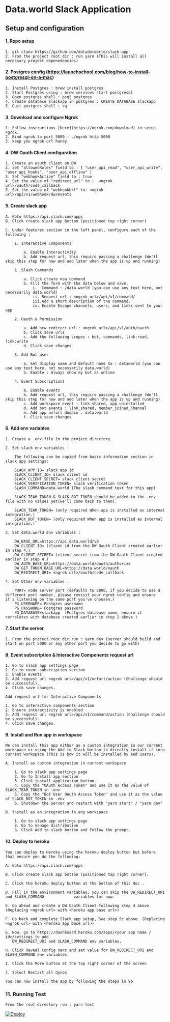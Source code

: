 # Data.world Slack Application

## Setup and configuration

#### 1. Repo setup

    1. git clone https://github.com/datadotworld/slack-app
    2. From the project root dir : run yarn (This will install all necessary project depenedencies)

#### 2. Postgres config (https://launchschool.com/blog/how-to-install-postgresql-on-a-mac)

    1. Install Postgres : brew install postgres
    2. Start Postgres using : brew services start postgresql
    3. Open postgres shell : psql postgres
    4. Create database slackapp in postgres : CREATE DATABASE slackapp
    5. Quit postgres shell : \q

#### 3. Download and configure Ngrok

    1. Follow instructions [here](https://ngrok.com/download) to setup ngrok.
    2. Bind ngrok to port 5000 : ./ngrok http 5000
    3. keep you ngrok url handy

#### 4. DW Oauth Client configuration

    1. Create an oauth client on DW
    2. set "allowedRoles" field to : [ "user_api_read", "user_api_write", "user_api_hooks", "user_api_offline" ]
    3. Set "webhookActive" field to : true
    4. Set the value of "redirect_url" to :  <ngrok url>/oauth/code_callback
    5. Set the value of "webhookUrl" to: <ngrok url>/api/v1/webhook/dw/events

#### 5. Create slack app

    A. Goto https://api.slack.com/apps
    B. Click create slack app button (positioned top right corner)

    C. Under features section in the left panel, configure each of the following :

        1. Interactive Components

            a. Enable Interactivity
            b. Add request url, this require passing a challenge (We'll skip this step for now and add later when the app is up and running)

        1. Slash Commands 

            a. Click create new command 
            b. Fill the form with the data below and save.
                i.  Command : /data.world (you can use any text here, not necessarily data.world)
                ii. Request url : <ngrok url>/api/v1/command/
                iii.Add a short description of the command.
                iv. Enable Escape channels, users, and links sent to your app 

        2. Oauth & Permission 

            a. Add new redirect url : <ngrok url>/api/v1/auth/oauth
            b. Click save urls
            c. Add the following scopes : bot, commands, link:read, link:write
            d. Click save changes

        3. Add Bot user 

            a. Set display name and default name to : dataworld (you can use any text here, not necessarily data.world)
            b. Enable : Always show my bot as online

        4. Event Subscriptions 

            a. Enable events 
            b. Add request url, this require passing a challenge (We'll skip this step for now and add later when the app is up and running)
            c. Add workspace event : link_shared, app_uninstalled
            d. Add bot events : link_shared, member_joined_channel
            e. Add app unfurl domain : data.world
            f. Click save changes

#### 6. Add env variables 

    1. Create a .env file in the project directory.

    2. Set slack env variables :
    
        The following can be copied from basic information section in slack app settings: 
        
        SLACK_APP_ID= slack app id
        SLACK_CLIENT_ID= slack client id
        SLACK_CLIENT_SECRET= slack client secret
        SLACK_VERIFICATION_TOKEN= slack verification token
        SLASH_COMMAND=data.world (The slash command text for this app)

        SLACK_TEAM_TOKEN & SLACK_BOT_TOKEN should be added to the .env file with no values yet(we'll come back to them).

        SLACK_TEAM_TOKEN= (only required When app is installed as internal integration.)
        SLACK_BOT_TOKEN= (only required When app is installed as internal integration.)
    
    3. Set data.world env variables :

        DW_BASE_URL=https://api.data.world/v0
        DW_CLIENT_ID= (client id from the DW Oauth Client created earlier in step 4.)
        DW_CLIENT_SECRET= (client secret from the DW Oauth Client created earlier in step 4.)
        DW_AUTH_BASE_URL=https://data.world/oauth/authorize
        DW_GET_TOKEN_BASE_URL=https://data.world/oauth
        DW_REDIRECT_URI= <ngrok url>/oauth/code_callback

    4. Set Other env variables :

        PORT= node server port (defaults to 5000, if you decide to use a different port number, please revisit your ngrok config and ensure it's listening on the same port you've choosen.)
        PG_USERNAME= Postgres username
        PG_PASSWORD= Postgres password
        PG_DATABASE=slackapp  (Postgres database name, ensure it correlates with database created earlier in step 2 above.)

#### 7. Start the server

    1. From the project root dir run : yarn dev (server should build and start on port 5000 or any other port you decide to go with)

#### 8. Event subscription & Interactive Components request url

    1. Go to slack app settings page 
    2. Go to event subscription section
    3. Enable events 
    3. Add request url <ngrok url>/api/v1/unfurl/action (Challenge should be successful).
    4. Click save changes.

    Add request url for Interactive Components

    1. Go to interactive components section
    2. Ensure interactivity is enabled
    3. Add request url <ngrok url>/api/v1/command/action (Challenge should be successful).
    4. Click save changes.

#### 9. Install and Run app in workspace

    We can install this app either as a custom integration in our current workspace or using the Add to Slack button to directly install it into current workspace (This is how it will be installed by end users).

    A. Install as custom integration in current workspace
        
        1. Go to slack app settings page 
        2. Go to Install app section
        3. Click install application button.
        4. Copy the "OAuth Access Token" and use it as the value of SLACK_TEAM_TOKEN in .env
        5. Copy the "Bot User OAuth Access Token" and use it as the value of SLACK_BOT_TOKEN in .env
        6. Shutdown the server and restart with "yarn start" / "yarn dev"

    B. Install as an integration in any workspace 

        1. Go to slack app settings page
        2. Go to manage distribution 
        3. Click Add to slack button and follow the prompt.

#### 10. Deploy to heroku
    You can deploy to Heroku using the heroku deploy button but before that ensure you do the following:

    A. Goto https://api.slack.com/apps

    B. Click create slack app button (positioned top right corner).

    C. Click the heroku deploy button at the bottom of this doc .

    D. Fill in the environment variables, you can skip the DW_REDIRECT_URI and SLASH_COMMAND             variables for now.

    E. Go ahead and create a DW Oauth Client following step 4 above (Replacing <ngrok url> with <heroku app base url>)
    
    F. Go back and complete Slack app setup, See step 5c above. (Replacing <ngrok url> with <heroku app base url>) 

    G. Now, go to https://dashboard.heroku.com/apps/<your app name / id>/settings to add 
       DW_REDIRECT_URI and SLASH_COMMAND env variables. 
    
    H. Click Reveal Config Vars and set value for DW_REDIRECT_URI and SLASH_COMMAND env variables.

    I. Click the More button at the top right corner of the screen

    J. Select Restart all dynos. 

    You can now install the app by following the steps in 9b

### 11. Running Test

    From the root directory run : yarn test

[![Deploy](https://www.herokucdn.com/deploy/button.svg)](https://heroku.com/deploy?template=https://github.com/datadotworld/slack-app/tree/master)
